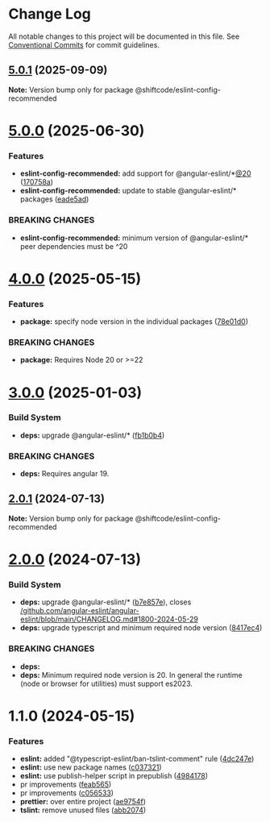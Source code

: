 # Change Log

All notable changes to this project will be documented in this file.
See [Conventional Commits](https://conventionalcommits.org) for commit guidelines.

## [5.0.1](https://github.com/shiftcode/sc-commons-public/compare/@shiftcode/eslint-config-recommended@5.0.0...@shiftcode/eslint-config-recommended@5.0.1) (2025-09-09)

**Note:** Version bump only for package @shiftcode/eslint-config-recommended

# [5.0.0](https://github.com/shiftcode/sc-commons-public/compare/@shiftcode/eslint-config-recommended@4.0.0...@shiftcode/eslint-config-recommended@5.0.0) (2025-06-30)

### Features

- **eslint-config-recommended:** add support for @angular-eslint/\*[@20](https://github.com/20) ([170758a](https://github.com/shiftcode/sc-commons-public/commit/170758a1b030832cbf64f3536f62a783af5cf622))
- **eslint-config-recommended:** update to stable @angular-eslint/\* packages ([eade5ad](https://github.com/shiftcode/sc-commons-public/commit/eade5adc383aa04b014a55fe405dfc412e78695c))

### BREAKING CHANGES

- **eslint-config-recommended:** minimum version of @angular-eslint/\* peer dependencies must be ^20

# [4.0.0](https://github.com/shiftcode/sc-commons-public/compare/@shiftcode/eslint-config-recommended@3.0.0...@shiftcode/eslint-config-recommended@4.0.0) (2025-05-15)

### Features

- **package:** specify node version in the individual packages ([78e01d0](https://github.com/shiftcode/sc-commons-public/commit/78e01d0be016e22584a17e7c021cc1b4408c4d1f))

### BREAKING CHANGES

- **package:** Requires Node 20 or >=22

# [3.0.0](https://github.com/shiftcode/sc-commons-public/compare/@shiftcode/eslint-config-recommended@2.0.1...@shiftcode/eslint-config-recommended@3.0.0) (2025-01-03)

### Build System

- **deps:** upgrade @angular-eslint/\* ([fb1b0b4](https://github.com/shiftcode/sc-commons-public/commit/fb1b0b4161aaf9e23345ed543f598a5a4a79f7ba))

### BREAKING CHANGES

- **deps:** Requires angular 19.

## [2.0.1](https://github.com/shiftcode/sc-commons-public/compare/@shiftcode/eslint-config-recommended@2.0.0...@shiftcode/eslint-config-recommended@2.0.1) (2024-07-13)

**Note:** Version bump only for package @shiftcode/eslint-config-recommended

# [2.0.0](https://github.com/shiftcode/sc-commons-public/compare/@shiftcode/eslint-config-recommended@1.1.0...@shiftcode/eslint-config-recommended@2.0.0) (2024-07-13)

### Build System

- **deps:** upgrade @angular-eslint/\* ([b7e857e](https://github.com/shiftcode/sc-commons-public/commit/b7e857efe54d49e759d1ad15a69c7ac0fbd7af30)), closes [/github.com/angular-eslint/angular-eslint/blob/main/CHANGELOG.md#1800-2024-05-29](https://github.com//github.com/angular-eslint/angular-eslint/blob/main/CHANGELOG.md/issues/1800-2024-05-29)
- **deps:** upgrade typescript and minimum required node version ([8417ec4](https://github.com/shiftcode/sc-commons-public/commit/8417ec403de6f33fa50caa96692a29c32c186b0e))

### BREAKING CHANGES

- **deps:**
- **deps:** Minimum required node version is 20. In general the runtime (node or browser for utilities) must support es2023.

# 1.1.0 (2024-05-15)

### Features

- **eslint:** added "@typescript-eslint/ban-tslint-comment" rule ([4dc247e](https://github.com/shiftcode/sc-commons-public/commit/4dc247ef980dd8aed8546cab7711818c34c46e4e))
- **eslint:** use new package names ([c037321](https://github.com/shiftcode/sc-commons-public/commit/c037321a5a97cdd66a1d88cf7a482a80116da859))
- **eslint:** use publish-helper script in prepublish ([4984178](https://github.com/shiftcode/sc-commons-public/commit/498417879386b4d1a7a5dcb83995576d270b077a))
- pr improvements ([feab565](https://github.com/shiftcode/sc-commons-public/commit/feab5657bb50fb8a60036b512746e14c51c6aa6a))
- pr improvements ([c056533](https://github.com/shiftcode/sc-commons-public/commit/c056533dae11df88204a3b8c0a9d9ae7bf0c942c))
- **prettier:** over entire project ([ae9754f](https://github.com/shiftcode/sc-commons-public/commit/ae9754fa1267c6f481ef727ba2a8d7dcc0d98f1e))
- **tslint:** remove unused files ([abb2074](https://github.com/shiftcode/sc-commons-public/commit/abb2074c05b363ecff51473eff1a9feacfb534cc))
